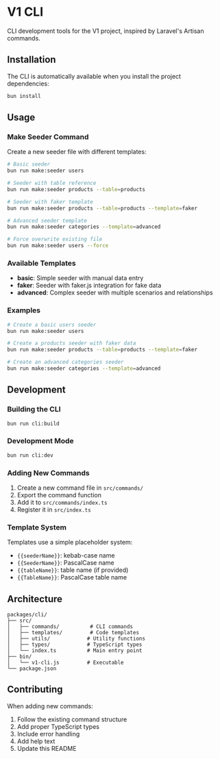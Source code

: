 # V1 CLI

CLI development tools for the V1 project, inspired by Laravel's Artisan commands.

## Installation

The CLI is automatically available when you install the project dependencies:

```bash
bun install
```

## Usage

### Make Seeder Command

Create a new seeder file with different templates:

```bash
# Basic seeder
bun run make:seeder users

# Seeder with table reference
bun run make:seeder products --table=products

# Seeder with faker template
bun run make:seeder products --table=products --template=faker

# Advanced seeder template
bun run make:seeder categories --template=advanced

# Force overwrite existing file
bun run make:seeder users --force
```

### Available Templates

- **basic**: Simple seeder with manual data entry
- **faker**: Seeder with faker.js integration for fake data
- **advanced**: Complex seeder with multiple scenarios and relationships

### Examples

```bash
# Create a basic users seeder
bun run make:seeder users

# Create a products seeder with faker data
bun run make:seeder products --table=products --template=faker

# Create an advanced categories seeder
bun run make:seeder categories --template=advanced
```

## Development

### Building the CLI

```bash
bun run cli:build
```

### Development Mode

```bash
bun run cli:dev
```

### Adding New Commands

1. Create a new command file in `src/commands/`
2. Export the command function
3. Add it to `src/commands/index.ts`
4. Register it in `src/index.ts`

### Template System

Templates use a simple placeholder system:

- `{{seederName}}`: kebab-case name
- `{{SeederName}}`: PascalCase name
- `{{tableName}}`: table name (if provided)
- `{{TableName}}`: PascalCase table name

## Architecture

```
packages/cli/
├── src/
│   ├── commands/          # CLI commands
│   ├── templates/         # Code templates
│   ├── utils/            # Utility functions
│   ├── types/            # TypeScript types
│   └── index.ts          # Main entry point
├── bin/
│   └── v1-cli.js         # Executable
└── package.json
```

## Contributing

When adding new commands:

1. Follow the existing command structure
2. Add proper TypeScript types
3. Include error handling
4. Add help text
5. Update this README
